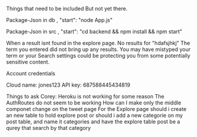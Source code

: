 Things that need to be included But not yet there.

Package-Json in db
,
    "start": "node App.js"

Package-Json in src 
    ,
    "start": "cd backend && npm install && npm start"

When a result isnt found in the explore page.
    No results for "hdafsjhkj"
The term you entered did not bring up any results. You may have mistyped your term or your Search settings could be protecting you from some potentially sensitive content.

Account credentials

Cloud name:
jones123
API key:
687588445434819


Things to ask Corey:
Heroku is not working for some reason
The AuthRoutes do not seem to be working
How can I make only the middle componet change on the tweet page
For the Explore page should i create an new table to hold explore post or should i add a new categorie on my post table, and name it categories and have the explore table post be a qurey that search by that category

